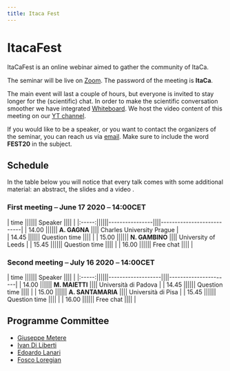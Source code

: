 ```yaml
---
title: Itaca Fest
---
```


# ItacaFest

ItaCaFest is an online webinar aimed to gather the community of ItaCa. 

The seminar will be live on [Zoom](https://zoom.us). The password of the meeting is __ItaCa__. 

The main event will last a couple of hours, but everyone is invited to stay longer for the (scientific) chat. In order to make the scientific conversation smoother we have integrated [Whiteboard](https://www.whiteboard.team). We host the video content of this meeting on our [YT channel]().

If you would like to be a speaker, or you want to contact the organizers of the seminar, you can reach us via [email](). Make sure to include the word __FEST20__ in the subject.

## Schedule


In the table below you will notice that every talk comes with some additional material: an abstract, the slides and a video . 


### First meeting ⎯ June 17 2020 ⎯ 14:00CET

| time  ||||||  Speaker       ||||                           |
|:-----:||||||----------------||||---------------------------|
| 14.00 |||||| **A. GAGNA**   |||| Charles University Prague |	
| 14.45 |||||| Question time  ||||                           |
| 15.00 |||||| **N. GAMBINO** |||| University of Leeds       |
| 15.45 |||||| Question time  ||||                           |
| 16.00 |||||| Free chat      ||||                           |

### Second meeting ⎯ July 16 2020 ⎯ 14:00CET

| time  ||||||  Speaker          ||||                      | 
|:-----:||||||-------------------||||----------------------| 
| 14.00 |||||| **M. MAIETTI**	   |||| Università di Padova | 
| 14.45 |||||| Question time     ||||                      | 
| 15.00 |||||| **A. SANTAMARIA** |||| Università di Pisa   | 
| 15.45 |||||| Question time     ||||                      | 
| 16.00 |||||| Free chat         ||||                      | 



## Programme Committee

- [Giuseppe Metere](http://math.unipa.it/metere/)
- [Ivan Di Liberti](https://diliberti.github.io)
- [Edoardo Lanari](https://sites.google.com/view/edoardo-lanari/)
- [Fosco Loregian](http://tetrapharmakon.github.io)